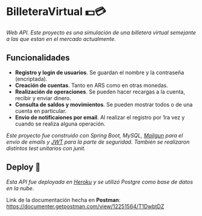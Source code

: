 # BilleteraVirtual :dollar::credit_card:

_Web API. Este proyecto es una simulación de una billetera virtual semejante a las que estan en el mercado actualmente._

## Funcionalidades

* **Registro y login de usuarios**. Se guardan el nombre y la contraseña (encriptada).
* **Creación de cuentas**. Tanto en ARS como en otras monedas.
* **Realización de operaciones**. Se pueden hacer recargas a la cuenta, recibir y enviar dinero.
* **Consulta de saldos y movimientos**. Se pueden mostrar todos o de una cuenta en particular.
* **Envio de notificaiones por email**. Al realizar el registro por 1ra vez y cuando se realiza alguna operación.

_Este proyecto fue construido con Spring Boot, MySQL, [Mailgun](https://www.mailgun.com/) para el envio de emails y [JWT](https://jwt.io/) para la parte de seguridad.
También se realizaron distintos test unitarios con junit._

## Deploy 🚀

_Esta API fue deployada en [Heroku](https://heroku.com) y se utilizó Postgre como base de datos en la nube._

Link de la documentación hecha en **Postman**: https://documenter.getpostman.com/view/12251564/T1DwbtDZ

